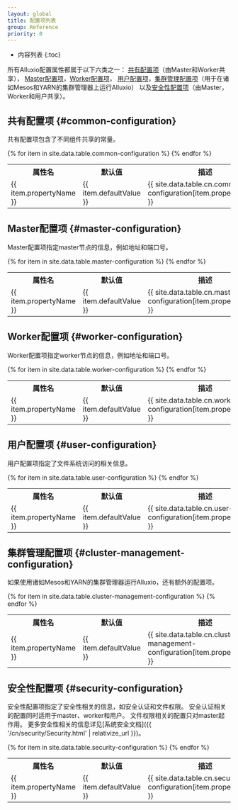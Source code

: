 ```yaml
---
layout: global
title: 配置项列表
group: Reference
priority: 0
---
```


* 内容列表
{:toc}

所有Alluxio配置属性都属于以下六类之一：
[共有配置项](#common-configuration)（由Master和Worker共享），
[Master配置项](#master-configuration)，[Worker配置项](#worker-configuration)，
[用户配置项](#user-configuration)，[集群管理配置项](#cluster-management)（用于在诸如Mesos和YARN的集群管理器上运行Alluxio）
以及[安全性配置项](#security-configuration)（由Master，Worker和用户共享）。

## 共有配置项 {#common-configuration}

共有配置项包含了不同组件共享的常量。

<table class="table table-striped">
<tr><th>属性名</th><th>默认值</th><th>描述</th></tr>
{% for item in site.data.table.common-configuration %}
  <tr>
    <td><a class="anchor" name="{{ item.propertyName }}"></a> {{ item.propertyName }}</td>
    <td>{{ item.defaultValue }}</td>
    <td>{{ site.data.table.cn.common-configuration[item.propertyName] }}</td>
  </tr>
{% endfor %}
</table>

## Master配置项 {#master-configuration}

Master配置项指定master节点的信息，例如地址和端口号。

<table class="table table-striped">
<tr><th>属性名</th><th>默认值</th><th>描述</th></tr>
{% for item in site.data.table.master-configuration %}
  <tr>
    <td><a class="anchor" name="{{ item.propertyName }}"></a> {{ item.propertyName }}</td>
    <td>{{ item.defaultValue }}</td>
    <td>{{ site.data.table.cn.master-configuration[item.propertyName] }}</td>
  </tr>
{% endfor %}
</table>

## Worker配置项 {#worker-configuration}

Worker配置项指定worker节点的信息，例如地址和端口号。

<table class="table table-striped">
<tr><th>属性名</th><th>默认值</th><th>描述</th></tr>
{% for item in site.data.table.worker-configuration %}
  <tr>
    <td><a class="anchor" name="{{ item.propertyName }}"></a> {{ item.propertyName }}</td>
    <td>{{ item.defaultValue }}</td>
    <td>{{ site.data.table.cn.worker-configuration[item.propertyName] }}</td>
  </tr>
{% endfor %}
</table>

## 用户配置项 {#user-configuration}

用户配置项指定了文件系统访问的相关信息。

<table class="table table-striped">
<tr><th>属性名</th><th>默认值</th><th>描述</th></tr>
{% for item in site.data.table.user-configuration %}
  <tr>
    <td><a class="anchor" name="{{ item.propertyName }}"></a> {{ item.propertyName }}</td>
    <td>{{ item.defaultValue }}</td>
    <td>{{ site.data.table.cn.user-configuration[item.propertyName] }}</td>
  </tr>
{% endfor %}
</table>

## 集群管理配置项 {#cluster-management-configuration}

如果使用诸如Mesos和YARN的集群管理器运行Alluxio，还有额外的配置项。

<table class="table table-striped">
<tr><th>属性名</th><th>默认值</th><th>描述</th></tr>
{% for item in site.data.table.cluster-management-configuration %}
  <tr>
    <td><a class="anchor" name="{{ item.propertyName }}"></a> {{ item.propertyName }}</td>
    <td>{{ item.defaultValue }}</td>
    <td>{{ site.data.table.cn.cluster-management-configuration[item.propertyName] }}</td>
  </tr>
{% endfor %}
</table>

## 安全性配置项 {#security-configuration}

安全性配置项指定了安全性相关的信息，如安全认证和文件权限。
安全认证相关的配置同时适用于master、worker和用户。
文件权限相关的配置只对master起作用。
更多安全性相关的信息详见[系统安全文档]({{ '/cn/security/Security.html' | relativize_url }})。

<table class="table table-striped">
<tr><th>属性名</th><th>默认值</th><th>描述</th></tr>
{% for item in site.data.table.security-configuration %}
  <tr>
    <td><a class="anchor" name="{{ item.propertyName }}"></a> {{ item.propertyName }}</td>
    <td>{{ item.defaultValue }}</td>
    <td>{{ site.data.table.cn.security-configuration[item.propertyName] }}</td>
  </tr>
{% endfor %}
</table>
